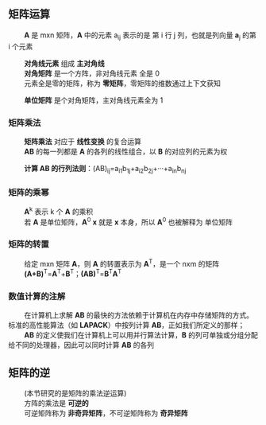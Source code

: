 ## **矩阵运算**

&emsp;&emsp; **A** 是 mxn 矩阵，**A** 中的元素 a<sub>ij</sub> 表示的是 第 i 行 j 列，也就是列向量 **a**<sub>j</sub> 的第 i 个元素

&emsp;&emsp; **对角线元素** 组成 **主对角线**  
&emsp;&emsp; **对角矩阵** 是一个方阵，非对角线元素 全是 0  
&emsp;&emsp; 元素全是零的矩阵，称为 **零矩阵**，零矩阵的维数通过上下文获知

&emsp;&emsp; **单位矩阵** 是个对角矩阵，主对角线元素全为 1  

### **矩阵乘法**

&emsp;&emsp; **矩阵乘法** 对应于 **线性变换** 的复合运算  
&emsp;&emsp; **AB** 的每一列都是 **A** 的各列的线性组合，以 **B** 的对应列的元素为权  

&emsp;&emsp; **计算 **AB** 的行列法则**：(AB)<sub>ij</sub>=a<sub>i1</sub>b<sub>1j</sub>+a<sub>i2</sub>b<sub>2j</sub>+···+a<sub>in</sub>b<sub>nj</sub>

### **矩阵的乘幂** 

&emsp;&emsp; **A**<sup>k</sup> 表示 k 个 **A** 的乘积  
&emsp;&emsp; 若 **A** 是单位矩阵，**A**<sup>0</sup> **x** 就是 **x** 本身，所以 **A**<sup>0</sup> 也被解释为 单位矩阵  

### **矩阵的转置** 

&emsp;&emsp; 给定 mxn 矩阵 **A**，则 **A** 的转置表示为 **A**<sup>T</sup>，是一个 nxm 的矩阵  
&emsp;&emsp; **(A+B)**<sup>T</sup>=**A**<sup>T</sup>+**B**<sup>T</sup>；**(AB)**<sup>T</sup>=**B**<sup>T</sup>**A**<sup>T</sup>  

### **数值计算的注解**

&emsp;&emsp; 在计算机上求解 **AB** 的最快的方法依赖于计算机在内存中存储矩阵的方式。标准的高性能算法（如 **LAPACK**）中按列计算 **AB**，正如我们所定义的那样；  
&emsp;&emsp; **AB** 的定义使我们在计算机上可以用并行算法计算，**B** 的列可单独或分组分配给不同的处理器，因此可以同时计算 **AB** 的各列

## **矩阵的逆** 

&emsp;&emsp; (本节研究的是矩阵的乘法逆运算)  
&emsp;&emsp; 方阵的乘法是 **可逆的**  
&emsp;&emsp; 可逆矩阵称为 **非奇异矩阵**，不可逆矩阵称为 **奇异矩阵**  